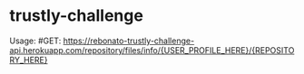 # trustly-challenge

Usage:
  #GET: https://rebonato-trustly-challenge-api.herokuapp.com/repository/files/info/{USER_PROFILE_HERE}/{REPOSITORY_HERE}
